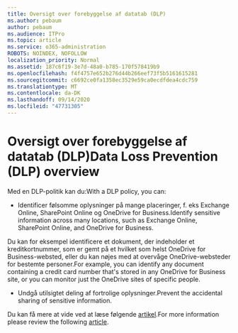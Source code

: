 ```yaml
---
title: Oversigt over forebyggelse af datatab (DLP)
ms.author: pebaum
author: pebaum
ms.audience: ITPro
ms.topic: article
ms.service: o365-administration
ROBOTS: NOINDEX, NOFOLLOW
localization_priority: Normal
ms.assetid: 187c6f19-3e7d-48a0-b785-170f578419b9
ms.openlocfilehash: f4f4757e652b276d44b266eef73f5b5161615281
ms.sourcegitcommit: c6692ce0fa1358ec3529e59ca0ecdfdea4cdc759
ms.translationtype: MT
ms.contentlocale: da-DK
ms.lasthandoff: 09/14/2020
ms.locfileid: "47731305"
---
```

# <a name="data-loss-prevention-dlp-overview"></a><span data-ttu-id="18a99-102">Oversigt over forebyggelse af datatab (DLP)</span><span class="sxs-lookup"><span data-stu-id="18a99-102">Data Loss Prevention (DLP) overview</span></span>

<span data-ttu-id="18a99-103">Med en DLP-politik kan du:</span><span class="sxs-lookup"><span data-stu-id="18a99-103">With a DLP policy, you can:</span></span>

- <span data-ttu-id="18a99-104">Identificer følsomme oplysninger på mange placeringer, f. eks Exchange Online, SharePoint Online og OneDrive for Business.</span><span class="sxs-lookup"><span data-stu-id="18a99-104">Identify sensitive information across many locations, such as Exchange Online, SharePoint Online, and OneDrive for Business.</span></span>


<span data-ttu-id="18a99-105">Du kan for eksempel identificere et dokument, der indeholder et kreditkortnummer, som er gemt på et hvilket som helst OneDrive for Business-websted, eller du kan nøjes med at overvåge OneDrive-websteder for bestemte personer.</span><span class="sxs-lookup"><span data-stu-id="18a99-105">For example, you can identify any document containing a credit card number that's stored in any OneDrive for Business site, or you can monitor just the OneDrive sites of specific people.</span></span>

- <span data-ttu-id="18a99-106">Undgå utilsigtet deling af fortrolige oplysninger.</span><span class="sxs-lookup"><span data-stu-id="18a99-106">Prevent the accidental sharing of sensitive information.</span></span>


<span data-ttu-id="18a99-107">Du kan få mere at vide ved at læse følgende [artikel](https://docs.microsoft.com/microsoft-365/compliance/data-loss-prevention-policies).</span><span class="sxs-lookup"><span data-stu-id="18a99-107">For more information please review the following [article](https://docs.microsoft.com/microsoft-365/compliance/data-loss-prevention-policies).</span></span>

